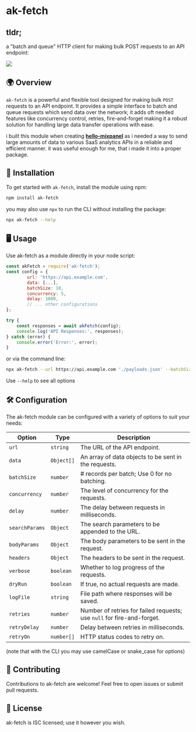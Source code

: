 # ak-fetch

## tldr;

a "batch and queue" HTTP client for making bulk POST requests to an API endpoint:

<img src="https://aktunes.neocities.org/ak-fetch.gif" />


## 🌍 Overview

`ak-fetch` is a powerful and flexible tool designed for making bulk `POST` requests to an API endpoint. It provides a simple interface to batch and queue requests which send data over the network; it adds oft needed features like concurrency control, retries, fire-and-forget making it a robust solution for handling large data transfer operations with ease.

i built this module when creating **[hello-mixpanel](https://github.com/ak--47/hello-mixpanel)** as i needed a way to send large amounts of data to various SaaS analytics APIs in a reliable and efficient manner. it was useful enough for me, that i made it into a proper package.

## 🚀 Installation

To get started with `ak-fetch`, install the module using npm:

```bash
npm install ak-fetch
```

you may also use `npx` to run the CLI without installing the package:

```bash
npx ak-fetch --help
```

## 🖥️ Usage
Use ak-fetch as a module directly in your node script:

```javascript
const akFetch = require('ak-fetch');
const config = {
        url: 'https://api.example.com',
        data: [...],
		batchSize: 10,
		concurrency: 5,
		delay: 1000,
        // ... other configurations
};

try {
	const responses = await akFetch(config);
	console.log('API Responses:', responses);
} catch (error) {
	console.error('Error:', error);
}
```
or via the command line: 
```bash
npx ak-fetch --url https://api.example.com './payloads.json' --batchSize 10 --concurrency 5
```
Use `--help` to see all options


## 🛠️ Configuration
The ak-fetch module can be configured with a variety of options to suit your needs:

| Option        | Type             | Description                                                  |
|---------------|------------------|--------------------------------------------------------------|
| `url`         | `string`         | The URL of the API endpoint.                                 |
| `data`        | `Object[]`       | An array of data objects to be sent in the requests.         |
| `batchSize`   | `number`         | # records per batch; Use 0 for no batching. |
| `concurrency` | `number`         | The level of concurrency for the requests.                   |
| `delay`       | `number`         | The delay between requests in milliseconds.                  |
| `searchParams`| `Object`		   | The search parameters to be appended to the URL.           |
| `bodyParams`  | `Object` 		   | The body parameters to be sent in the request.              |
| `headers`     | `Object`         | The headers to be sent in the request.                       |
| `verbose`     | `boolean`        | Whether to log progress of the requests.                     |
| `dryRun`      | `boolean` 	   | If true, no actual requests are made. |
| `logFile`     | `string`         | File path where responses will be saved.                     |
| `retries`     | `number` 		   | Number of retries for failed requests; use `null` for fire-and-forget. |
| `retryDelay`  | `number`         | Delay between retries in milliseconds.                       |
| `retryOn`     | `number[]`       | HTTP status codes to retry on.                               |


(note that with the CLI you may use camelCase or snake_case for options)



## 🧩 Contributing
Contributions to ak-fetch are welcome! Feel free to open issues or submit pull requests.

## 📝 License
ak-fetch is ISC licensed; use it however you wish.